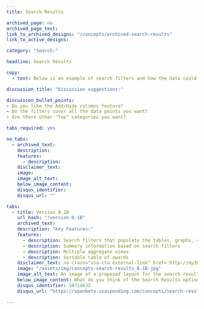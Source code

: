 ```yaml
---
title: Search Results

archived_page: no
archived_page_text:
link_to_archived_designs: "/concepts/archived-search-results"
link_to_active_designs:

category: "Search:"

headline: Search Results

copy:
  - text: Below is an example of search filters and how the data could be displayed based on the filters chosen. Please take a look and tell us what you think in the comments section. 

discussion_title: "Discussion suggestions:"

discussion_bullet_points:
- Do you like the Add/Hide columns feature?
- Do the filters cover all the data points you want?
- Are there other "Top" categories you want?

tabs_required: yes

no_tabs:
  - archived_text:
    description:
    features:
      - description:
    disclaimer_text:
    image:
    image_alt_text:
    below_image_content:
    disqus_identifier:
    disqus_url: ""

tabs:
  - title: Version 0.1B
    url_hash: "!version-0.1B"
    archived_text:
    description: "Key Features:"
    features:
      - description: Search filters that populate the tables, graphs, and maps. 
      - description: Summary information based on search filters
      - description: Multiple aggregate views
      - description: Sortable table of awards
    disclaimer_text: <a class="usa-cta external-link" href='http://my36m8.axshare.com/search_results.html' target="_blank">View an interactive version of the below image</a>
    image: "/assets/img/concepts-search-results_0.1B.jpg"
    image_alt_text: An image of a proposed layout for the search results page that consists of a list of search filters on the left side of the page and to the right, a heat map of spending within the U.S., pie charts showing the distribution of awards by category and object class, a list of top awarding agencies, a list of top awarded recipients, and below, a table of all award results separated by award type, in tabs.
    below_image_content: What do you think of the Search Results option?
    disqus_identifier: 10714632
    disqus_url: "https://openbeta.usaspending.com/concepts/search-results#!version-0.1B"

---
```

